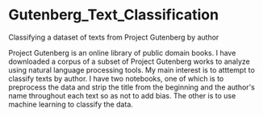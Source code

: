 # Gutenberg_Text_Classification
Classifying a dataset of texts from Project Gutenberg by author

Project Gutenberg is an online library of public domain books. I have downloaded a corpus of a subset of Project Gutenberg works to
analyze using natural language processing tools. My main interest is to atttempt to classify texts by author. I have two notebooks,
one of which is to preprocess the data and strip the title from the beginning and the author's name throughout each text so as not to
add bias. The other is to use machine learning to classify the data.
